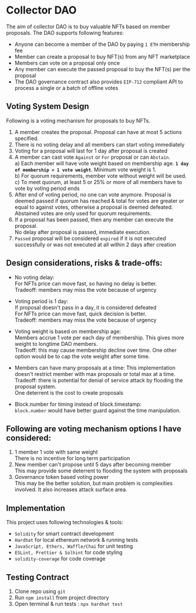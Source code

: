# Collector DAO
The aim of collector DAO is to buy valuable NFTs based on member proposals.
The DAO supports following features:
- Anyone can become a member of the DAO by paying `1 ETH` membership fee
- Member can create a proposal to buy NFT(s) from any NFT marketplace
- Members can vote on a proposal only once
- Any member can execute the passed proposal to buy the NFT(s) per the proposal
- The DAO governance contract also provides `EIP-712` compliant API to process a single or a batch of offline votes

## Voting System Design

Following is a voting mechanism for proposals to buy NFTs.

1) A member creates the proposal. Proposal can have at most 5 actions specified.
2) There is no voting delay and all members can start voting immediately
3) Voting for a proposal will last for 1 day after proposal is created
4) A member can cast vote `Against` or `For` proposal or can `Abstain`.
   <br> a) Each member will have vote weight based on membership age. **`1 day of membership = 1 vote weight`**. Minimum vote weight is 1.
   <br> b) For quorum requirements, member vote without weight will be used.
   <br> c) To meet quorum, at least 5 or 25% or more of all members have to vote by voting period ends
5) After end of voting period, no one can vote anymore. 
   Proposal is deemed passed if quorum has reached & total for votes are greater or equal to against votes,
   otherwise a proposal is deemed defeated.
   <br> Abstained votes are only used for quorum requirements.
6) If a proposal has been passed, then any member can execute the proposal.
   <br> No delay after proposal is passed, immediate execution.
7) `Passed` proposal will be considered `expired` if it is not executed successfully or was not executed at all within 2 days after creation
   
## Design considerations, risks & trade-offs:
- No voting delay: 
  <br> For NFTs price can move fast, so having no delay is better.
  <br> Tradeoff: members may miss the vote because of urgency

- Voting period is 1 day:
  <br> If proposal doesn't pass in a day, it is considered defeated
  <br> For NFTs price can move fast, quick decision is better.
  <br> Tradeoff: members may miss the vote because of urgency

- Voting weight is based on membership age:
  <br> Members accrue 1 vote per each day of membership. This gives more weight to longtime DAO members.
  <br> Tradeoff: this may cause membership decline over time. One other option would be to cap the vote weight after some time.

- Members can have many proposals at a time:
  This implementation doesn't restrict member with max proposals or total max at a time.
  <br> Tradeoff: there is potential for denial of service attack by flooding the proposal system. 
  <br>One deterrent is the cost to create proposals

- Block.number for timing instead of block.timestamp:
  <br> `block.number` would have better guard against the time manipulation.
  
## Following are voting mechanism options I have considered:
   1) 1 member 1 vote with same weight
      <br> There is no incentive for long term participation
   2) New member can't propose until 5 days after becoming member
      <br> This may provide some deterrent to flooding the system with proposals
   3) Governance token based voting power
      <br> This may be the better solution, but main problem is complexities involved. It also increases attack surface area.

## Implementation
This project uses following technologies & tools:
- `Solidity` for smart contract development
- `Hardhat` for local ethereum network & running tests
- `JavaScript, Ethers, Waffle/Chai` for unit testing
- `ESLint, Prettier & Solhint` for code styling
- `solidity-coverage` for code coverage

## Testing Contract
1. Clone repo using `git`
2. Run `npm install` from project directory
3. Open terminal & run tests : `npx hardhat test`